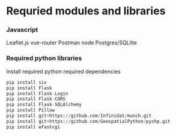 # Requried modules and libraries

### Javascript
Leaflet.js
vue-router
Postman
node
Postgres/SQLlite

### Required python libraries
Install required python required dependencies
```python
pip install six
pip install Flask
pip install Flask-Login
pip install Flask-CORS
pip install Flask-SQLAlchemy
pip install Pillow
pip install git+https://github.com/Infinidat/munch.git
pip install git+https://github.com/GeospatialPython/pyshp.git
pip install wfastcgi
```
